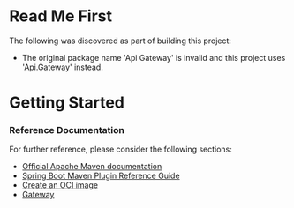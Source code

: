 # Read Me First
The following was discovered as part of building this project:

* The original package name 'Api Gateway' is invalid and this project uses 'Api.Gateway' instead.

# Getting Started

### Reference Documentation
For further reference, please consider the following sections:

* [Official Apache Maven documentation](https://maven.apache.org/guides/index.html)
* [Spring Boot Maven Plugin Reference Guide](https://docs.spring.io/spring-boot/docs/3.2.2/maven-plugin/reference/html/)
* [Create an OCI image](https://docs.spring.io/spring-boot/docs/3.2.2/maven-plugin/reference/html/#build-image)
* [Gateway](https://docs.spring.io/spring-cloud-gateway/docs/current/reference/html/)

